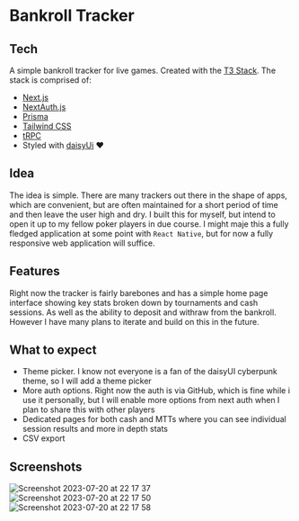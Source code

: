 # Bankroll Tracker

## Tech

A simple bankroll tracker for live games. Created with the [T3 Stack](https://create.t3.gg/). The stack is comprised of:

- [Next.js](https://nextjs.org)
- [NextAuth.js](https://next-auth.js.org)
- [Prisma](https://prisma.io)
- [Tailwind CSS](https://tailwindcss.com)
- [tRPC](https://trpc.io)
- Styled with [daisyUi](https://daisyui.com/) ❤️ 

## Idea

The idea is simple. There are many trackers out there in the shape of apps, which are convenient, but are often maintained for a short period of time and then leave the user high and dry. I built this for myself, but intend to open it up to my fellow poker players in due course. I might maje this a fully fledged application at some point with `React Native`, but for now a fully responsive web application will suffice.

## Features

Right now the tracker is fairly barebones and has a simple home page interface showing key stats broken down by tournaments and cash sessions. As well as the ability to deposit and withraw from the bankroll. However I have many plans to iterate and build on this in the future.

## What to expect

- Theme picker. I know not everyone is a fan of the daisyUI cyberpunk theme, so I will add a theme picker
- More auth options. Right now the auth is via GitHub, which is fine while i use it personally, but I will enable more options from next auth when I plan to share this with other players
- Dedicated pages for both cash and MTTs where you can see individual session results and more in depth stats
- CSV export

## Screenshots

![Screenshot 2023-07-20 at 22 17 37](https://github.com/shan8851/shan-br-tracker/assets/39712238/4442026e-e632-4f8e-a330-5f180902dbca)
![Screenshot 2023-07-20 at 22 17 50](https://github.com/shan8851/shan-br-tracker/assets/39712238/20dcc35f-0e5c-4574-bbab-a3fc4ebb289b)
![Screenshot 2023-07-20 at 22 17 58](https://github.com/shan8851/shan-br-tracker/assets/39712238/49c112c3-6ac3-4aeb-a7fa-72b4b03280ef)
